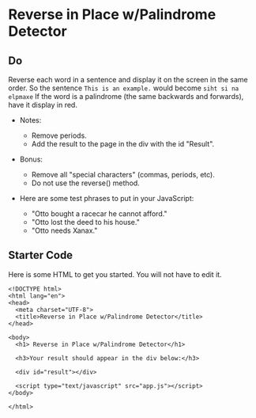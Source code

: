 # Reverse in Place w/Palindrome Detector

## Do

Reverse each word in a sentence and display it on the screen in the same order. So the sentence ```This is an example.``` would become ```siht si na elpmaxe``` If the word is a palindrome (the same backwards and forwards), have it display in red.

* Notes:
  * Remove periods.
  * Add the result to the page in the div with the id "Result".

* Bonus:
  * Remove all "special characters" (commas, periods, etc).
  * Do not use the reverse() method.


* Here are some test phrases to put in your JavaScript:
  * "Otto bought a racecar he cannot afford."
  * "Otto lost the deed to his house."
  * "Otto needs Xanax."


## Starter Code
Here is some HTML to get you started. You will not have to edit it.

```
<!DOCTYPE html>
<html lang="en">
<head>
  <meta charset="UTF-8">
  <title>Reverse in Place w/Palindrome Detector</title>
</head>

<body>
  <h1> Reverse in Place w/Palindrome Detector</h1>

  <h3>Your result should appear in the div below:</h3>

  <div id="result"></div>

  <script type="text/javascript" src="app.js"></script>
</body>

</html>
```
